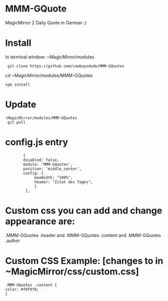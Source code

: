 # MMM-GQuote


MagicMirror 2 Daily Quote in German :)

# Install

In terminal window:
~MagicMirror/modules

     git clone https://github.com/cowboysdude/MMM-GQuotes

cd ~MagicMirror/modules/MMM-GQuotes

    npm install

# Update
    ~MagicMirror/modules/MMM-GQuotes
     git pull


# config.js entry

            { 
            disabled: false,
            module: 'MMM-GQuotes', 
            position: 'middle_center', 
            config: { 
                 maxWidth: "100%", 
                 header: "Zitat des Tages", 
                 } 
             },





# Custom css you can add and change appearance are:

.MMM-GQuotes .header and .MMM-GQuotes .content and .MMM-GQuotes .author

# Custom CSS Example: [changes to in ~MagicMirror/css/custom.css]
    .MMM-GQuotes .content {
    color: #f0f0f0;
    }
